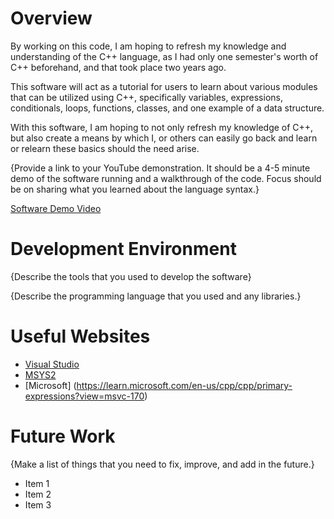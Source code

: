 # Overview

By working on this code, I am hoping to refresh my knowledge and understanding of the C++ language, as I had only one semester's worth of C++ beforehand, and that took place two years ago. 

This software will act as a tutorial for users to learn about various modules that can be utilized using C++, specifically variables, expressions, conditionals, loops, functions, classes, and one example of a data structure.

With this software, I am hoping to not only refresh my knowledge of C++, but also create a means by which I, or others can easily go back and learn or relearn these basics should the need arise.

{Provide a link to your YouTube demonstration. It should be a 4-5 minute demo of the software running and a walkthrough of the code. Focus should be on sharing what you learned about the language syntax.}

[Software Demo Video](http://youtube.link.goes.here)

# Development Environment

{Describe the tools that you used to develop the software}

{Describe the programming language that you used and any libraries.}

# Useful Websites

- [Visual Studio](https://code.visualstudio.com/docs/languages/cpp)
- [MSYS2](https://www.msys2.org/)
- [Microsoft] (https://learn.microsoft.com/en-us/cpp/cpp/primary-expressions?view=msvc-170)

# Future Work

{Make a list of things that you need to fix, improve, and add in the future.}

- Item 1
- Item 2
- Item 3
